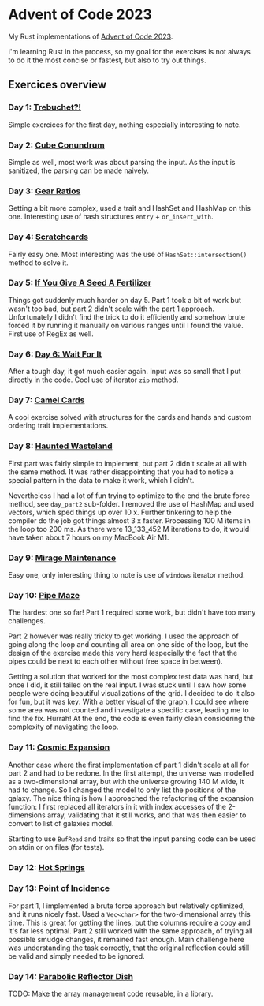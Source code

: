 # Advent of Code 2023

My Rust implementations of [Advent of Code 2023](https://adventofcode.com/2023).

I'm learning Rust in the process, so my goal for the exercises is not always
to do it the most concise or fastest, but also to try out things.

## Exercices overview

### Day 1: [Trebuchet?!](https://adventofcode.com/2023/day/1)

Simple exercices for the first day, nothing especially interesting to note.

### Day 2: [Cube Conundrum](https://adventofcode.com/2023/day/2)

Simple as well, most work was about parsing the input.
As the input is sanitized, the parsing can be made naively.

### Day 3: [Gear Ratios](https://adventofcode.com/2023/day/3)

Getting a bit more complex, used a trait and HashSet and HashMap on this one.
Interesting use of hash structures `entry` + `or_insert_with`.

### Day 4: [Scratchcards](https://adventofcode.com/2023/day/4)

Fairly easy one. Most interesting was the use of `HashSet::intersection()` method to solve it.

### Day 5: [If You Give A Seed A Fertilizer](https://adventofcode.com/2023/day/5)

Things got suddenly much harder on day 5. Part 1 took a bit of work but wasn't too bad,
but part 2 didn't scale with the part 1 approach. Unfortunately I didn't find the trick
to do it efficiently and somehow brute forced it by running it manually on various ranges
until I found the value.
First use of RegEx as well.

### Day 6: [Day 6: Wait For It](https://adventofcode.com/2023/day/6)

After a tough day, it got much easier again. Input was so small that I put directly in the code.
Cool use of iterator `zip` method.

### Day 7: [Camel Cards](https://adventofcode.com/2023/day/7)

A cool exercise solved with structures for the cards and hands and custom ordering trait implementations.

### Day 8: [Haunted Wasteland](https://adventofcode.com/2023/day/8)

First part was fairly simple to implement, but part 2 didn't scale at all with the same method.
It was rather disappointing that you had to notice a special pattern in the data to make it work, which I didn't.

Nevertheless I had a lot of fun trying to optimize to the end the brute force method, see `day_part2` sub-folder.
I removed the use of HashMap and used vectors, which sped things up over 10 x.
Further tinkering to help the compiler do the job got things almost 3 x faster.
Processing 100 M items in the loop too 200 ms. As there were 13_133_452 M iterations to do,
it would have taken about 7 hours on my MacBook Air M1.

### Day 9: [Mirage Maintenance](https://adventofcode.com/2023/day/9)

Easy one, only interesting thing to note is use of `windows` iterator method.

### Day 10: [Pipe Maze](https://adventofcode.com/2023/day/10)

The hardest one so far! Part 1 required some work, but didn't have too many challenges.

Part 2 however was really tricky to get working. I used the approach of going along the loop
and counting all area on one side of the loop, but the design of the exercise made this very hard
(especially the fact that the pipes could be next to each other without free space in between).

Getting a solution that worked for the most complex test data was hard, but once I did, it still failed on the real input.
I was stuck until I saw how some people were doing beautiful visualizations of the grid.
I decided to do it also for fun, but it was key: With a better visual of the graph,
I could see where some area was not counted and investigate a specific case, leading me to find the fix. Hurrah!
At the end, the code is even fairly clean considering the complexity of navigating the loop.

### Day 11: [Cosmic Expansion](https://adventofcode.com/2023/day/11)

Another case where the first implementation of part 1 didn't scale at all for part 2 and had to be redone.
In the first attempt, the universe was modelled as a two-dimensional array, but with the universe growing 140 M wide, it had to change.
So I changed the model to only list the positions of the galaxy.
The nice thing is how I approached the refactoring of the expansion function:
I first replaced all iterators in it with index accesses of the 2-dimensions array, validating that it still works,
and that was then easier to convert to list of galaxies model.

Starting to use `BufRead` and traits so that the input parsing code can be used on stdin or on files (for tests).

### Day 12: [Hot Springs](https://adventofcode.com/2023/day/12)



### Day 13: [Point of Incidence](https://adventofcode.com/2023/day/13)

For part 1, I implemented a brute force approach but relatively optimized, and it runs nicely fast.
Used a `Vec<char>` for the two-dimensional array this time. This is great for getting the lines,
but the columns require a copy and it's far less optimal.
Part 2 still worked with the same approach, of trying all possible smudge changes, it remained fast enough.
Main challenge here was understanding the task correctly, that the original reflection could still be valid 
and simply needed to be ignored.

### Day 14: [Parabolic Reflector Dish](https://adventofcode.com/2023/day/14)

TODO: Make the array management code reusable, in a library.